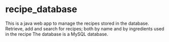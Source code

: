 # recipe_database
This is a java web app to manage the recipes stored in the database. Retrieve, add and search for recipes; both by name and by ingredients used in the recipe
The database is a MySQL database.
